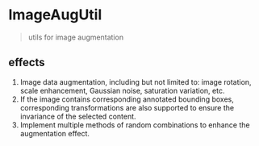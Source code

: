 # ImageAugUtil
> utils for image augmentation

## effects
1. Image data augmentation, including but not limited to: image rotation, scale enhancement, Gaussian noise, saturation variation, etc.
2. If the image contains corresponding annotated bounding boxes, corresponding transformations are also supported to ensure the invariance of the selected content.
3. Implement multiple methods of random combinations to enhance the augmentation effect.
